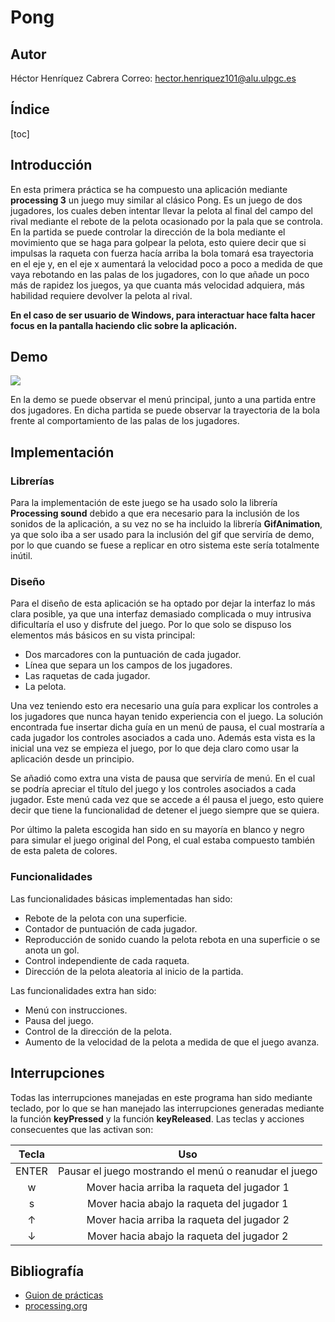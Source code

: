 # Pong

## Autor

Héctor Henríquez Cabrera		Correo: <hector.henriquez101@alu.ulpgc.es>

## Índice

[toc]

## Introducción

En esta primera práctica se ha compuesto una aplicación mediante **processing 3** un juego muy similar al clásico Pong. Es un juego de dos jugadores, los cuales deben intentar llevar la pelota al final del campo del rival mediante el rebote de la pelota ocasionado por la pala que se controla. En la partida se puede controlar la dirección de la bola mediante el movimiento que se haga para golpear la pelota, esto quiere decir que si impulsas la raqueta con fuerza hacía arriba la bola tomará esa trayectoria en el eje y, en el eje x aumentará la velocidad poco a poco a medida de que vaya rebotando en las palas de los jugadores, con lo que añade un poco más de rapidez los juegos, ya que cuanta más velocidad adquiera, más habilidad requiere devolver la pelota al rival.

**En el caso de ser usuario de Windows, para interactuar hace falta hacer focus en la pantalla haciendo clic sobre la aplicación.**

## Demo

![](C:\Users\Hector\Desktop\pong\demo.gif)

En la demo se puede observar el menú principal, junto a una partida entre dos jugadores. En dicha partida se puede observar la trayectoria de la bola frente al comportamiento de las palas de los jugadores.

## Implementación

### Librerías

Para la implementación de este juego se ha usado solo la librería **Processing sound** debido a que era necesario para la inclusión de los sonidos de la aplicación, a su vez no se ha incluido la librería **GifAnimation**, ya que solo iba a ser usado para la inclusión del gif que serviría de demo, por lo que cuando se fuese a replicar en otro sistema este sería totalmente inútil.

### Diseño

Para el diseño de esta aplicación se ha optado por dejar la interfaz lo más clara posible, ya que una interfaz demasiado complicada o muy intrusiva dificultaría el uso y disfrute del juego. Por lo que solo se dispuso los elementos más básicos en su vista principal:

* Dos marcadores con la puntuación de cada jugador.
* Línea que separa un los campos de los jugadores.
* Las raquetas de cada jugador.
* La pelota.

Una vez teniendo esto era necesario una guía para explicar los controles a los jugadores que nunca hayan tenido experiencia con el juego. La solución encontrada fue insertar dicha guía en un menú de pausa, el cual mostraría a cada jugador los controles asociados a cada uno. Además esta vista es la inicial una vez se empieza el juego, por lo que deja claro como usar la aplicación desde un principio.

Se añadió como extra una vista de pausa que serviría de menú. En el cual se podría apreciar el título del juego y los controles asociados a cada jugador. Este menú cada vez que se accede a él pausa el juego, esto quiere decir que tiene la funcionalidad de detener el juego siempre que se quiera.

Por último la paleta escogida han sido en su mayoría en blanco y negro para simular el juego original del Pong, el cual estaba compuesto también de esta paleta de colores.

### Funcionalidades

Las funcionalidades básicas implementadas han sido: 

* Rebote de la pelota con una superficie.
* Contador de puntuación de cada jugador.
* Reproducción de sonido cuando la pelota rebota en una superficie o se anota un gol.
* Control independiente de cada raqueta.
* Dirección de la pelota aleatoria al inicio de la partida.

Las funcionalidades extra han sido:

* Menú con instrucciones.
* Pausa del juego.
* Control de la dirección de la pelota.
* Aumento de la velocidad de la pelota a medida de que el juego avanza.

## Interrupciones

Todas las interrupciones manejadas en este programa han sido mediante teclado, por lo que se han manejado las interrupciones generadas mediante la función **keyPressed** y la función **keyReleased**. Las teclas y acciones consecuentes que las activan son:

| Tecla |                          Uso                          |
| :---: | :---------------------------------------------------: |
| ENTER | Pausar el juego mostrando el menú o reanudar el juego |
|   w   |      Mover hacia arriba la raqueta del jugador 1      |
|   s   |      Mover hacia abajo la raqueta del jugador 1       |
|   ↑   |      Mover hacia arriba la raqueta del jugador 2      |
|   ↓   |      Mover hacia abajo la raqueta del jugador 2       |

## Bibliografía

- [Guion de prácticas](https://cv-aep.ulpgc.es/cv/ulpgctp20/pluginfile.php/126724/mod_resource/content/22/CIU_Pr_cticas.pdf)
- [processing.org](https://processing.org/)